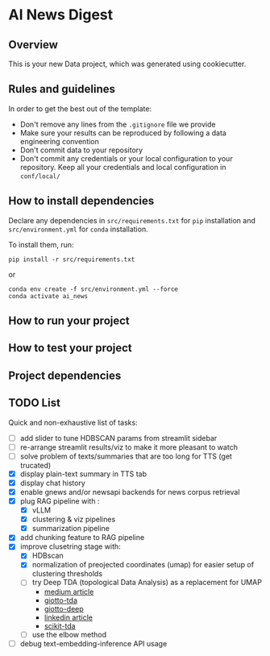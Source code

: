 # AI News Digest

## Overview

This is your new Data project, which was generated using cookiecutter.

## Rules and guidelines

In order to get the best out of the template:

* Don't remove any lines from the `.gitignore` file we provide
* Make sure your results can be reproduced by following a data engineering convention
* Don't commit data to your repository
* Don't commit any credentials or your local configuration to your repository. Keep all your credentials and local configuration in `conf/local/`

## How to install dependencies

Declare any dependencies in `src/requirements.txt` for `pip` installation and `src/environment.yml` for `conda` installation.

To install them, run:

```
pip install -r src/requirements.txt
```

or

```console
conda env create -f src/environment.yml --force
conda activate ai_news
```

## How to run your project


## How to test your project


## Project dependencies


## TODO List
Quick and non-exhaustive list of tasks:
- [ ] add slider to tune HDBSCAN params from streamlit sidebar
- [ ] re-arrange streamlit results/viz to make it more pleasant to watch
- [ ] solve problem of texts/summaries that are too long for TTS (get trucated)
- [x] display plain-text summary in TTS tab
- [x] display chat history
- [x] enable gnews and/or newsapi backends for news corpus retrieval
- [x] plug RAG pipeline with :
    - [x] vLLM
    - [x] clustering & viz pipelines
    - [x] summarization pipeline
- [x] add chunking feature to RAG pipeline
- [x] improve clusetring stage with:
    - [x] HDBscan
    - [x] normalization of preojected coordinates (umap) for easier setup of clustering thresholds
    - [ ] try Deep TDA (topological Data Analysis) as a replacement for UMAP
        - [medium article](https://medium.com/@juanc.olamendy/deep-tda-a-new-dimensionality-reduction-algorithm-2d04fa6ed2eb)
        - [giotto-tda](https://giotto-ai.github.io/gtda-docs/0.5.1/library.html)
        - [giotto-deep](https://github.com/giotto-ai/giotto-deep)
        - [linkedin article](https://www.linkedin.com/pulse/deep-tda-new-dimensionality-reduction-algorithm-olamendy-turruellas/)
        - [scikit-tda](https://scikit-tda.org/)
    - [ ] use the elbow method
- [ ] debug text-embedding-inference API usage